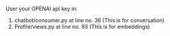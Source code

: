 User your OPENAI api key in:
1. chatbot/consumer.py at line no. 36  (This is for conversation)
2. Profile/views.py at line no.  93 (This is for embeddings)
